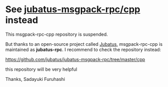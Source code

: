 # See [jubatus-msgpack-rpc/cpp](https://github.com/jubatus/jubatus-msgpack-rpc/tree/master/cpp) instead

This msgpack-rpc-cpp repository is suspended.

But thanks to an open-source project called [Jubatus](http://jubat.us/en/), msgpack-rpc-cpp is maintained as **jubatus-rpc**.
I recommend to check the repository instead:

https://github.com/jubatus/jubatus-msgpack-rpc/tree/master/cpp
 
this repository will be very helpful


Thanks, Sadayuki Furuhashi
